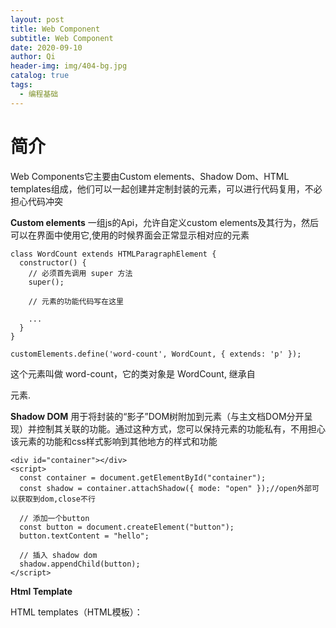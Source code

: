 ```yaml
---
layout: post
title: Web Component
subtitle: Web Component
date: 2020-09-10
author: Qi
header-img: img/404-bg.jpg
catalog: true
tags:
  - 编程基础
---
```


# 简介

Web Components它主要由Custom elements、Shadow Dom、HTML templates组成，他们可以一起创建并定制封装的元素，可以进行代码复用，不必担心代码冲突

**Custom elements**
一组js的Api，允许自定义custom elements及其行为，然后可以在界面中使用它,使用的时候界面会正常显示相对应的元素

```
class WordCount extends HTMLParagraphElement {
  constructor() {
    // 必须首先调用 super 方法
    super();

    // 元素的功能代码写在这里

    ...
  }
}

customElements.define('word-count', WordCount, { extends: 'p' });

```

这个元素叫做 word-count，它的类对象是 WordCount, 继承自 <p> 元素.

**Shadow DOM**
用于将封装的“影子”DOM树附加到元素（与主文档DOM分开呈现）并控制其关联的功能。通过这种方式，您可以保持元素的功能私有，不用担心该元素的功能和css样式影响到其他地方的样式和功能

```
<div id="container"></div>
<script>
  const container = document.getElementById("container");
  const shadow = container.attachShadow({ mode: "open" });//open外部可以获取到dom,close不行

  // 添加一个button
  const button = document.createElement("button");
  button.textContent = "hello";

  // 插入 shadow dom
  shadow.appendChild(button);
</script>

```

**Html Template**

HTML templates（HTML模板）： <template> 和 <slot> 不会显示在html界面上，他们的作用主要是当做模板供Custom element结构的基础被多次重用。
```
<template id="my-paragraph">
  <p>My paragraph</p>
</template>

let template = document.getElementById('my-paragraph');
let templateContent = template.content;
document.body.appendChild(templateContent);

```
# 结合使用

```
<html lang="en">
  <body>

    <template id="common-title">
      <h1><slot name="title"></slot></h1>
      <p>hello-world component</p>
    </template>

    <hello-world data-title="my-title">
      <span slot="title">自定义 title</span>
    </hello-world>

    <script>
      // 1、创建一个自定义标签
      // 2、创建 template
      // 3、shadow dom 封装、隔离组件
      class HelloWorld extends HTMLElement {
        constructor() {
          super();
          // 获取 template
          const template = document.getElementById("common-title");
          // shadow dom
          const shadow = this.attachShadow({ mode: "open" });
          shadow.appendChild(template.content);

          // 绑定事件
          this.addEventListener("click", () => {
            alert("click");
          });

          // 获取自定义属性
          const title = this.getAttribute("data-title");
          console.warn("title:", title);
          // 将自定义属性赋值
          this.childNodes[1].textContent = title;
        }
      }
      customElements.define("hello-world", HelloWorld);
    </script>
  </body>
</html>
```